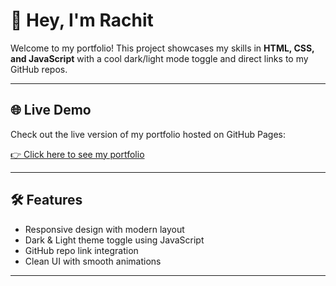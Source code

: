 # 👋 Hey, I'm Rachit

Welcome to my portfolio! This project showcases my skills in **HTML, CSS, and JavaScript** with a cool dark/light mode toggle and direct links to my GitHub repos.

---

## 🌐 Live Demo

Check out the live version of my portfolio hosted on GitHub Pages:

[👉 Click here to see my portfolio](https://rachitsharma300.github.io/rachitsharma/)

---

## 🛠 Features

- Responsive design with modern layout  
- Dark & Light theme toggle using JavaScript  
- GitHub repo link integration  
- Clean UI with smooth animations  

---
